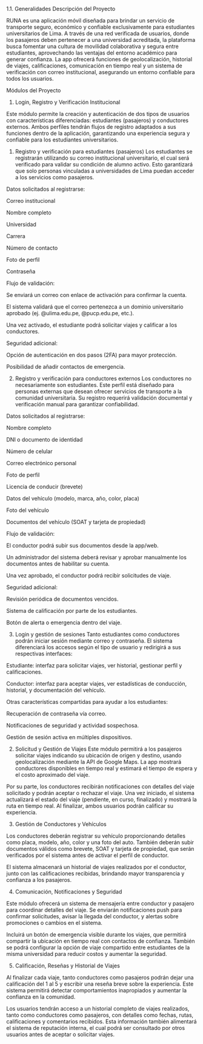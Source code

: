 

1.1. Generalidades
Descripción del Proyecto

RUNA es una aplicación móvil diseñada para brindar un servicio de transporte seguro, económico y confiable exclusivamente para estudiantes universitarios de Lima. A través de una red verificada de usuarios, donde los pasajeros deben pertenecer a una universidad acreditada, la plataforma busca fomentar una cultura de movilidad colaborativa y segura entre estudiantes, aprovechando las ventajas del entorno académico para generar confianza. La app ofrecerá funciones de geolocalización, historial de viajes, calificaciones, comunicación en tiempo real y un sistema de verificación con correo institucional, asegurando un entorno confiable para todos los usuarios.

Módulos del Proyecto
1. Login, Registro y Verificación Institucional

Este módulo permite la creación y autenticación de dos tipos de usuarios con características diferenciadas: estudiantes (pasajeros) y conductores externos. Ambos perfiles tendrán flujos de registro adaptados a sus funciones dentro de la aplicación, garantizando una experiencia segura y confiable para los estudiantes universitarios.

1. Registro y verificación para estudiantes (pasajeros)
Los estudiantes se registrarán utilizando su correo institucional universitario, el cual será verificado para validar su condición de alumno activo. Esto garantizará que solo personas vinculadas a universidades de Lima puedan acceder a los servicios como pasajeros.

Datos solicitados al registrarse:

Correo institucional

Nombre completo

Universidad

Carrera

Número de contacto

Foto de perfil

Contraseña

Flujo de validación:

Se enviará un correo con enlace de activación para confirmar la cuenta.

El sistema validará que el correo pertenezca a un dominio universitario aprobado (ej. @ulima.edu.pe, @pucp.edu.pe, etc.).

Una vez activado, el estudiante podrá solicitar viajes y calificar a los conductores.

Seguridad adicional:

Opción de autenticación en dos pasos (2FA) para mayor protección.

Posibilidad de añadir contactos de emergencia.

2. Registro y verificación para conductores externos
Los conductores no necesariamente son estudiantes. Este perfil está diseñado para personas externas que desean ofrecer servicios de transporte a la comunidad universitaria. Su registro requerirá validación documental y verificación manual para garantizar confiabilidad.

Datos solicitados al registrarse:

Nombre completo

DNI o documento de identidad

Número de celular

Correo electrónico personal

Foto de perfil

Licencia de conducir (brevete)

Datos del vehículo (modelo, marca, año, color, placa)

Foto del vehículo

Documentos del vehículo (SOAT y tarjeta de propiedad)

Flujo de validación:

El conductor podrá subir sus documentos desde la app/web.

Un administrador del sistema deberá revisar y aprobar manualmente los documentos antes de habilitar su cuenta.

Una vez aprobado, el conductor podrá recibir solicitudes de viaje.

Seguridad adicional:

Revisión periódica de documentos vencidos.

Sistema de calificación por parte de los estudiantes.

Botón de alerta o emergencia dentro del viaje.

3. Login y gestión de sesiones
Tanto estudiantes como conductores podrán iniciar sesión mediante correo y contraseña.
El sistema diferenciará los accesos según el tipo de usuario y redirigirá a sus respectivas interfaces:

Estudiante: interfaz para solicitar viajes, ver historial, gestionar perfil y calificaciones.

Conductor: interfaz para aceptar viajes, ver estadísticas de conducción, historial, y documentación del vehículo.

Otras características compartidas para ayudar a los estudiantes:

Recuperación de contraseña vía correo.

Notificaciones de seguridad y actividad sospechosa.

Gestión de sesión activa en múltiples dispositivos.

2. Solicitud y Gestión de Viajes
Este módulo permitirá a los pasajeros solicitar viajes indicando su ubicación de origen y destino, usando geolocalización mediante la API de Google Maps. La app mostrará conductores disponibles en tiempo real y estimará el tiempo de espera y el costo aproximado del viaje.

Por su parte, los conductores recibirán notificaciones con detalles del viaje solicitado y podrán aceptar o rechazar el viaje. Una vez iniciado, el sistema actualizará el estado del viaje (pendiente, en curso, finalizado) y mostrará la ruta en tiempo real. Al finalizar, ambos usuarios podrán calificar su experiencia.

3. Gestión de Conductores y Vehículos

Los conductores deberán registrar su vehículo proporcionando detalles como placa, modelo, año, color y una foto del auto. También deberán subir documentos válidos como brevete, SOAT y tarjeta de propiedad, que serán verificados por el sistema antes de activar el perfil de conductor.

El sistema almacenará un historial de viajes realizados por el conductor, junto con las calificaciones recibidas, brindando mayor transparencia y confianza a los pasajeros.

4. Comunicación, Notificaciones y Seguridad

Este módulo ofrecerá un sistema de mensajería entre conductor y pasajero para coordinar detalles del viaje. Se enviarán notificaciones push para confirmar solicitudes, avisar la llegada del conductor, y alertas sobre promociones o cambios en el sistema.

Incluirá un botón de emergencia visible durante los viajes, que permitirá compartir la ubicación en tiempo real con contactos de confianza. También se podrá configurar la opción de viaje compartido entre estudiantes de la misma universidad para reducir costos y aumentar la seguridad.

5. Calificación, Reseñas y Historial de Viajes

Al finalizar cada viaje, tanto conductores como pasajeros podrán dejar una calificación del 1 al 5 y escribir una reseña breve sobre la experiencia. Este sistema permitirá detectar comportamientos inapropiados y aumentar la confianza en la comunidad.

Los usuarios tendrán acceso a un historial completo de viajes realizados, tanto como conductores como pasajeros, con detalles como fechas, rutas, calificaciones y comentarios recibidos. Esta información también alimentará el sistema de reputación interna, el cual podrá ser consultado por otros usuarios antes de aceptar o solicitar viajes.

